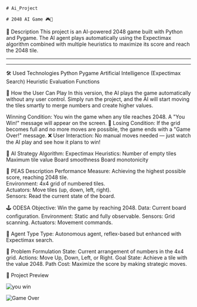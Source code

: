                                                                             # Ai_Project
                                                                            # 2048 AI Game 🎮🤖

                                                                        
📜 Description
This project is an AI-powered 2048 game built with Python and Pygame.
The AI agent plays automatically using the Expectimax algorithm combined with multiple heuristics to maximize its score and reach the 2048 tile.
_______________________________________________________________________________________________________________________________________________________________
_______________________________________________________________________________________________________________________________________________________________

🛠 Used Technologies
  Python
  Pygame
  Artificial Intelligence (Expectimax Search)
  Heuristic Evaluation Functions

🚀 How the User Can Play
  In this version, the AI plays the game automatically without any user control.
  Simply run the project, and the AI will start moving the tiles smartly to merge numbers and create higher values.
  
  Winning Condition:
    You win the game when any tile reaches 2048.
    A "You Win!" message will appear on the screen. 🎉
  Losing Condition:
    If the grid becomes full and no more moves are possible, the game ends with a "Game Over!" message. ❌
    User Interaction:
    No manual moves needed — just watch the AI play and see how it plans to win!

🎯 AI Strategy
  Algorithm: Expectimax
  Heuristics:
    Number of empty tiles
    Maximum tile value
    Board smoothness
    Board monotonicity

🧠 PEAS Description
  Performance Measure: Achieving the highest possible score, reaching 2048 tile.  
  Environment: 4x4 grid of numbered tiles.  
  Actuators: Move tiles (up, down, left, right).  
  Sensors: Read the current state of the board.

🕹 ODESA
  Objective: Win the game by reaching 2048.
  Data: Current board configuration.
  Environment: Static and fully observable.
  Sensors: Grid scanning.
  Actuators: Movement commands.

🤖 Agent Type
  Type: Autonomous agent, reflex-based but enhanced with Expectimax search.

🧩 Problem Formulation
  State: Current arrangement of numbers in the 4x4 grid.
  Actions: Move Up, Down, Left, or Right.
  Goal State: Achieve a tile with the value 2048.
  Path Cost: Maximize the score by making strategic moves.

📸 Project Preview


  ![you win](https://github.com/user-attachments/assets/7d257993-053b-478b-a5f2-f1bac35f59bb)                     
          
  ![Game Over](https://github.com/user-attachments/assets/8619f375-626a-4fb1-9c18-1bb94afe6f72)
